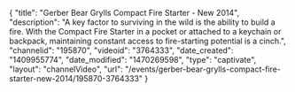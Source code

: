 {
    "title": "Gerber Bear Grylls Compact Fire Starter - New 2014",
    "description": "A key factor to surviving in the wild is the ability to build a fire. With the Compact Fire Starter in a pocket or attached to a keychain or backpack, maintaining constant access to fire-starting potential is a cinch.",
    "channelid": "195870",
    "videoid": "3764333",
    "date_created": "1409955774",
    "date_modified": "1470269598",
    "type": "captivate",
    "layout": "channelVideo",
    "url": "\/events\/gerber-bear-grylls-compact-fire-starter-new-2014\/195870-3764333"
}